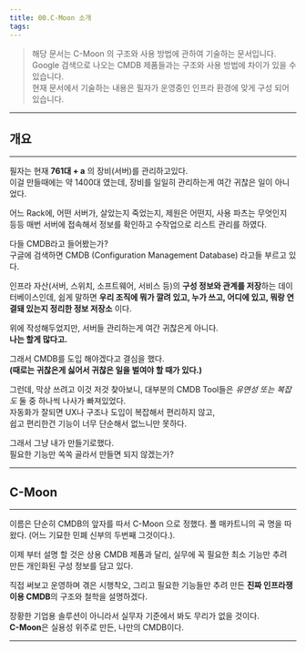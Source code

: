 ```yaml
---
title: 00.C-Moon 소개
tags:
---
```


> 해당 문서는 C-Moon 의 구조와 사용 방법에 관하여 기술하는 문서입니다.  
> Google 검색으로 나오는 CMDB 제품들과는 구조와 사용 방법에 차이가 있을 수 있습니다.  
> 현재 문서에서 기술하는 내용은 필자가 운영중인 인프라 환경에 맞게 구성 되어있습니다.
---


## 개요
---
필자는 현재 **761대 + a** 의 장비(서버)를 관리하고있다.  
이걸 만들때에는 약 1400대 였는데, 장비를 일일히 관리하는게 여간 귀찮은 일이 아니었다.  

어느 Rack에, 어떤 서버가, 살았는지 죽었는지, 제원은 어떤지, 사용 파츠는 무엇인지 등등 매번 서버에 접속해서 정보를 확인하고 수작업으로 리스트 관리를 하였다.  

다들 CMDB라고 들어봤는가?  
구글에 검색하면 CMDB (Configuration Management Database) 라고들 부르고 있다.  

인프라 자산(서버, 스위치, 소프트웨어, 서비스 등)의 **구성 정보와 관계를 저장**하는 데이터베이스인데, 쉽게 말하면 **우리 조직에 뭐가 깔려 있고, 누가 쓰고, 어디에 있고, 뭐랑 연결돼 있는지 정리한 정보 저장소** 이다.  

위에 작성해두었지만, 서버들 관리하는게 여간 귀찮은게 아니다.  
**나는 할게 많다고.**  

그래서 CMDB를 도입 해야겠다고 결심을 했다.  
**(때로는 귀찮은게 싫어서 귀찮은 일을 벌여야 할 때가 있다.)**  

그런데, 막상 쓰려고 이것 저것 찾아보니, 대부분의 CMDB Tool들은 _유연성 또는 복잡도_ 둘 중 하나씩 나사가 빠져있었다.  
자동화가 잘되면 UX나 구조나 도입이 복잡해서 편리하지 않고,  
쉽고 편리한건 기능이 너무 단순해서 없느니만 못하다.  

그래서 그냥 내가 만들기로했다.  
필요한 기능만 쏙쏙 골라서 만들면 되지 않겠는가?  

---


## C-Moon
---
이름은 단순히 CMDB의 앞자를 따서 C-Moon 으로 정했다. 
폴 매카트니의 곡 명을 따왔다. (어느 기묘한 민폐 신부의 두번째 그것이다.). 

이제 부터 설명 할 것은 상용 CMDB 제품과 달리, 실무에 꼭 필요한 최소 기능만 추려 만든 개인화된 구성 정보를 담고 있다.  

직접 써보고 운영하며 겪은 시행착오, 그리고 필요한 기능들만 추려 만든 **진짜 인프라쟁이용 CMDB**의 구조와 철학을 설명하겠다.  

장황한 기업용 솔루션이 아니라서 실무자 기준에서 봐도 무리가 없을 것이다.  
**C-Moon**은 실용성 위주로 만든, 나만의 CMDB이다.  

---


